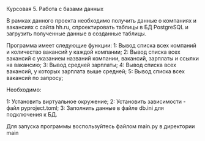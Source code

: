 Курсовая 5. Работа с базами данных 

В рамках данного проекта необходимо получить данные о компаниях и вакансиях с сайта hh.ru, спроектировать таблицы в БД PostgreSQL и загрузить полученные данные в созданные таблицы.

Программа имеет следующие функции:
1: Вывод списка всех компаний и количество вакансий у каждой компании;
2: Вывод списка всех вакансий с указанием названий компании, вакансий, зарплаты и ссылки на вакансию;
3: Вывод средней зарплаты;
4: Вывод списка всех вакансий, у которых зарплата выше средней;
5: Вывод списка всех вакансий по запросу;

Необходимо:

1: Установить виртуальное окружение;
2: Установить зависимости - файл pyproject.toml;
3: Заполнить данные в файле db.ini для подключения к БД.

Для запуска программы воспользуйтесь файлом main.py в директории main
